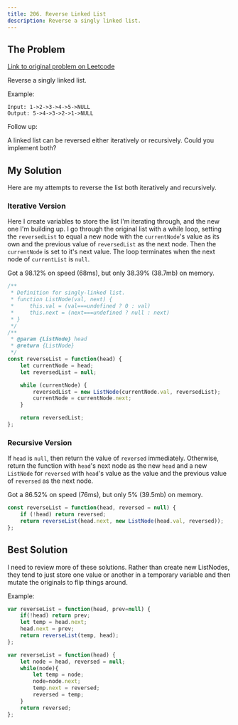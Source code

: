 ```yaml
---
title: 206. Reverse Linked List
description: Reverse a singly linked list.
---
```


## The Problem

[Link to original problem on Leetcode](https://leetcode.com/problems/reverse-linked-list/)

Reverse a singly linked list.

Example:
```
Input: 1->2->3->4->5->NULL
Output: 5->4->3->2->1->NULL
```

Follow up:

A linked list can be reversed either iteratively or recursively. Could you implement both?

## My Solution

Here are my attempts to reverse the list both iteratively and recursively.

### Iterative Version

Here I create variables to store the list I'm iterating through, and the new one I'm building up. I go through the original list with a while loop, setting the `reversedList` to equal a new node with the `currentNode`'s value as its own and the previous value of `reversedList` as the next node. Then the `currentNode` is set to it's next value. The loop terminates when the next node of `currentList` is `null`.

Got a 98.12% on speed (68ms), but only 38.39% (38.7mb) on memory.

```javascript
/**
 * Definition for singly-linked list.
 * function ListNode(val, next) {
 *     this.val = (val===undefined ? 0 : val)
 *     this.next = (next===undefined ? null : next)
 * }
 */
/**
 * @param {ListNode} head
 * @return {ListNode}
 */
const reverseList = function(head) {
    let currentNode = head;
    let reversedList = null;

    while (currentNode) {
        reversedList = new ListNode(currentNode.val, reversedList);
        currentNode = currentNode.next;
    }

    return reversedList;
};
```

### Recursive Version

If `head` is `null`, then return the value of `reversed` immediately. Otherwise, return the function with `head`'s next node as the new `head` and a new `ListNode` for `reversed` with `head`'s value as the value and the previous value of `reversed` as the next node.

Got a 86.52% on speed (76ms), but only 5% (39.5mb) on memory.

```javascript
const reverseList = function(head, reversed = null) {
    if (!head) return reversed;
    return reverseList(head.next, new ListNode(head.val, reversed));
};
```

## Best Solution

I need to review more of these solutions. Rather than create new ListNodes, they tend to just store one value or another in a temporary variable and then mutate the originals to flip things around.

Example:
```javascript
var reverseList = function(head, prev=null) {
    if(!head) return prev;
    let temp = head.next;
    head.next = prev;
    return reverseList(temp, head);
};

var reverseList = function(head) {
    let node = head, reversed = null;
    while(node){
        let temp = node;
        node=node.next;
        temp.next = reversed;
        reversed = temp;
    }
    return reversed;
};
```